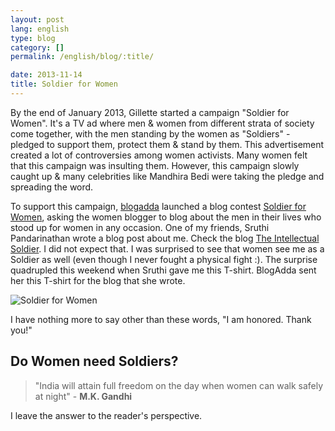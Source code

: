 ```yaml
---
layout: post
lang: english
type: blog
category: []
permalink: /english/blog/:title/

date: 2013-11-14
title: Soldier for Women
---
```


By the end of January 2013, Gillette started a campaign "Soldier for Women". It's a TV ad where men & women from different strata of society come together, with the men standing by the women as "Soldiers" - pledged to support them, protect them & stand by them. This advertisement created a lot of controversies among women activists. Many women felt that this campaign was insulting them. However, this campaign slowly caught up & many celebrities like Mandhira Bedi were taking the pledge and spreading the word.

To support this campaign, [blogadda](http://www.blogadda.com) launched a blog contest [Soldier for Women](http://blog.blogadda.com/2013/03/21/soldier-for-women-campaign-indian-bloggers), asking the women blogger to blog about the men in their lives who stood up for women in any occasion. One of my friends, Sruthi Pandarinathan wrote a blog post about me. Check the blog [The Intellectual Soldier](http://penurheart.blogspot.in/2013/04/the-intellectual-soldier.html). I did not expect that. I was surprised to see that women see me as a Soldier as well (even though I never fought a physical fight :). The surprise quadrupled this weekend when Sruthi gave me this T-shirt. BlogAdda sent her this T-shirt for the blog that she wrote.

![Soldier for Women]({{site[page.lang][page.type].downloads}}/soldier-for-women.jpg)

I have nothing more to say other than these words, "I am honored. Thank you!"

## Do Women need Soldiers?

> "India will attain full freedom on the day when women can walk safely at night" - **M.K. Gandhi**

I leave the answer to the reader's perspective.
